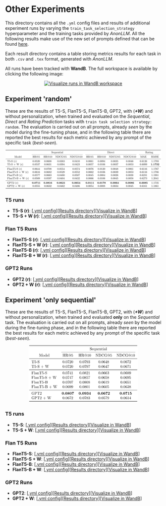 # Other Experiments

This directory contains all the `.yml` config files and results of additional experiment runs by varying the `train_task_selection_strategy`
hyperparameter and the training tasks provided by *AnonLLM*.
All the following results make use of the new set of prompts defined that can be found [here](https://doubleblind-anon.github.io/AnonLLM/yaml_usage/available_implementations/available_tasks/).

Each result directory contains a table storing metrics results for each task in both `.csv` and `.tex` format, generated with *AnonLLM*.

All runs have been tracked with **WandB**. The full workspace is available by clicking the following image:

<p align="center">
  <a href="https://github.com/doubleblind-anon/AnonLLM/tree/main/sample_experiments/redirect_wandb_links.txt" > 
    <img src="https://raw.githubusercontent.com/wandb/assets/main/wandb-logo-yellow-dots-black-wb.svg" alt="Visualize runs in WandB workspace" width="20%"/>
  </a>
</p>


## Experiment 'random'

These are the results of T5-S, FlanT5-S, FlanT5-B, GPT2, with (***+W***) and without personalization, when trained and evaluated on the *Sequential*, *Direct* and *Rating Prediction* tasks
with `train task selection strategy: random`. The evaluation is carried out on all prompts, already *seen* by the model during the fine-tuning phase,
and in the following table there are reported the best results for each metric achieved by any prompt of the specific task (*best-seen*).
<p align="center">
    <img src="exp_random_results.png" alt="Experiment 'random' results"/>
</p>

### T5 runs

- **T5-S (r)**: [[.yml config](exp_random/exp_random_t5_s.yml)][[Results directory](exp_random/metrics_results/exp_random_t5_s)][[Visualize in WandB](../redirect_wandb_links.txt)]
- **T5-S + W (r)**: [[.yml config](exp_random/exp_random_t5_s+w.yml)][[Results directory](exp_random/metrics_results/exp_random_t5_s+w)][[Visualize in WandB](../redirect_wandb_links.txt)]

### Flan T5 Runs

- **FlanT5-S (r)**: [[.yml config](exp_random/exp_random_flan_t5_s.yml)][[Results directory](exp_random/metrics_results/exp_random_flan_t5_s)][[Visualize in WandB](../redirect_wandb_links.txt)]
- **FlanT5-S + W (r)**: [[.yml config](exp_random/exp_random_flan_t5_s+w.yml)][[Results directory](exp_random/metrics_results/exp_random_flan_t5_s+w)][[Visualize in WandB](../redirect_wandb_links.txt)]
- **FlanT5-B (r)**: [[.yml config](exp_random/exp_random_flan_t5_b.yml)][[Results directory](exp_random/metrics_results/exp_random_flan_t5_b)][[Visualize in WandB](../redirect_wandb_links.txt)]
- **FlanT5-B + W (r)**: [[.yml config](exp_random/exp_random_flan_t5_b+w.yml)][[Results directory](exp_random/metrics_results/exp_random_flan_t5_b+w)][[Visualize in WandB](../redirect_wandb_links.txt)]

### GPT2 Runs

- **GPT2 (r)**: [[.yml config](exp_random/exp_random_gpt2.yml)][[Results directory](exp_random/metrics_results/exp_random_gpt2)][[Visualize in WandB](../redirect_wandb_links.txt)]
- **GPT2 + W (r)**: [[.yml config](exp_random/exp_random_gpt2+w.yml)][[Results directory](exp_random/metrics_results/exp_random_gpt2+w)][[Visualize in WandB](../redirect_wandb_links.txt)]


## Experiment 'only sequential'

These are the results of T5-S, FlanT5-S, FlanT5-B, GPT2, with (***+W***) and without personalization, when trained and evaluated **only** on the *Sequential* task.
The evaluation is carried out on all prompts, already *seen* by the model during the fine-tuning phase,
and in the following table there are reported the best results for each metric achieved by any prompt of the specific task (*best-seen*).

<p align="center">
    <img src="exp_seq_results.png" alt="Experiment 'only sequential' results" width="70%"/>
</p>

### T5 runs

- **T5-S**: [[.yml config](exp_seq/exp_seq_t5_s.yml)][[Results directory](exp_seq/metrics_results/exp_seq_t5_s)][[Visualize in WandB](../redirect_wandb_links.txt)]
- **T5-S + W**: [[.yml config](exp_seq/exp_seq_t5_s+w.yml)][[Results directory](exp_seq/metrics_results/exp_seq_t5_s+w)][[Visualize in WandB](../redirect_wandb_links.txt)]


### Flan T5 Runs

- **FlanT5-S**: [[.yml config](exp_seq/exp_seq_flan_t5_s.yml)][[Results directory](exp_seq/metrics_results/exp_seq_flan_t5_s)][[Visualize in WandB](../redirect_wandb_links.txt)]
- **FlanT5-S + W**: [[.yml config](exp_seq/exp_seq_flan_t5_s+w.yml)][[Results directory](exp_seq/metrics_results/exp_seq_flan_t5_s+w)][[Visualize in WandB](../redirect_wandb_links.txt)]
- **FlanT5-B**: [[.yml config](exp_seq/exp_seq_flan_t5_b.yml)][[Results directory](exp_seq/metrics_results/exp_seq_flan_t5_b)][[Visualize in WandB](../redirect_wandb_links.txt)]
- **FlanT5-B + W**: [[.yml config](exp_seq/exp_seq_flan_t5_b+w.yml)][[Results directory](exp_seq/metrics_results/exp_seq_flan_t5_b+w)][[Visualize in WandB](../redirect_wandb_links.txt)]


### GPT2 Runs

- **GPT2**: [[.yml config](exp_seq/exp_seq_gpt2.yml)][[Results directory](exp_seq/metrics_results/exp_seq_gpt2)][[Visualize in WandB](../redirect_wandb_links.txt)]
- **GPT2 + W**: [[.yml config](exp_seq/exp_seq_gpt2+w.yml)][[Results directory](exp_seq/metrics_results/exp_seq_gpt2+w)][[Visualize in WandB](../redirect_wandb_links.txt)]
